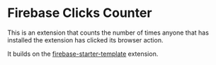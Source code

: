 # Firebase Clicks Counter

This is an extension that counts the number of times anyone that has installed the
extension has clicked its browser action.

It builds on the [firebase-starter-template](../firebase-starter-template) extension.
